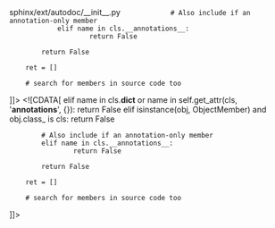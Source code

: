 <change>
<file change-number-for-this-file="1">sphinx/ext/autodoc/__init__.py</file>
<original line-count="11" no-ellipsis="true"><![CDATA[
                    elif name in cls.__dict__ or name in self.get_attr(cls, '__annotations__', {}):
                        return False
                    elif isinstance(obj, ObjectMember) and obj.class_ is cls:
                        return False
                    
                # Also include if an annotation-only member
                elif name in cls.__annotations__:
                        return False

            return False

        ret = []

        # search for members in source code too
]]></original>
<modified no-ellipsis="true"><![CDATA[
                    elif name in cls.__dict__ or name in self.get_attr(cls, '__annotations__', {}):
                        return False
                    elif isinstance(obj, ObjectMember) and obj.class_ is cls:
                        return False

            # Also include if an annotation-only member
            elif name in cls.__annotations__:
                    return False

            return False

        ret = []

        # search for members in source code too
]]></modified>
</change>